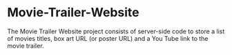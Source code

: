 # Movie-Trailer-Website
The Movie Trailer Website project consists of server-side code to store a list of movies titles, box art URL (or poster URL) and a You Tube link to the movie trailer.
